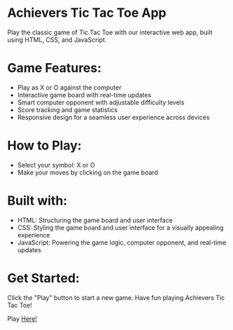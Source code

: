 # Achievers Tic Tac Toe App
Play the classic game of Tic Tac Toe with our interactive web app, built using HTML, CSS, and JavaScript.
# Game Features:
- Play as X or O against the computer
- Interactive game board with real-time updates
- Smart computer opponent with adjustable difficulty levels
- Score tracking and game statistics
- Responsive design for a seamless user experience across devices
# How to Play:
- Select your symbol: X or O
- Make your moves by clicking on the game board
# Built with:
- HTML: Structuring the game board and user interface
- CSS: Styling the game board and user interface for a visually appealing experience
- JavaScript: Powering the game logic, computer opponent, and real-time updates
# Get Started:
Click the "Play" button to start a new game. Have fun playing Achievers Tic Tac Toe!


Play <a href="https://tawaqul.github.io/Tic_Tac_Toe/">Here!</a>
